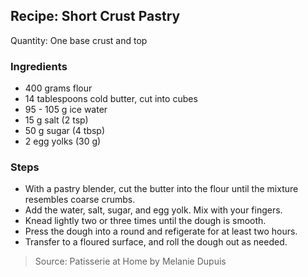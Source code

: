 ## Recipe: Short Crust Pastry
Quantity: One base crust and top  

### Ingredients
 - 400 grams flour
 - 14 tablespoons cold butter, cut into cubes
 - 95 - 105 g ice water
 - 15 g salt (2 tsp)
 - 50 g sugar (4 tbsp)
 - 2 egg yolks (30 g)

### Steps
 - With a pastry blender, cut the butter into the flour until the mixture resembles coarse crumbs.
 - Add the water, salt, sugar, and egg yolk. Mix with your fingers.
 - Knead lightly two or three times until the dough is smooth.
 - Press the dough into a round and refigerate for at least two hours.
 - Transfer to a floured surface, and roll the dough out as needed.

> Source: Patisserie at Home by Melanie Dupuis